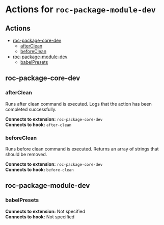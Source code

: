 # Actions for `roc-package-module-dev`

## Actions
* [roc-package-core-dev](#roc-package-core-dev)
  * [afterClean](#afterClean)
  * [beforeClean](#beforeClean)
* [roc-package-module-dev](#roc-package-module-dev)
  * [babelPresets](#babelPresets)

## roc-package-core-dev

### afterClean

Runs after clean command is executed. Logs that the action has been completed successfully.

__Connects to extension:__ `roc-package-core-dev`  
__Connects to hook:__ `after-clean`  

### beforeClean

Runs before clean command is executed. Returns an array of strings that should be removed.

__Connects to extension:__ `roc-package-core-dev`  
__Connects to hook:__ `before-clean`  

## roc-package-module-dev

### babelPresets

__Connects to extension:__ Not specified  
__Connects to hook:__ Not specified  

